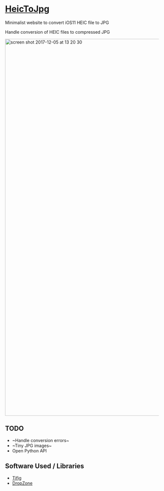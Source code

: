 # [HeicToJpg](http://www.heictojpg.site/)

Minimalist website to convert iOS11 HEIC file to JPG

Handle conversion of HEIC files to compressed JPG

<img width="1233" alt="screen shot 2017-12-05 at 13 20 30" src="https://user-images.githubusercontent.com/1506323/33606811-26dd204a-d9bf-11e7-89a6-a26cb80613da.png">

## TODO 

* ~Handle conversion errors~
* ~Tiny JPG images~
* Open Python API

## Software Used / Libraries

- [Tifig](https://github.com/monostream/tifig)
- [DropZone](https://github.com/enyo/dropzone/)
